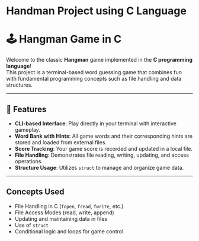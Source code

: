 # Handman Project using C Language
# 🕹️ Hangman Game in C

Welcome to the classic **Hangman** game implemented in the **C programming language**!  
This project is a terminal-based word guessing game that combines fun with fundamental programming concepts such as file handling and data structures.

---

## 📌 Features

- **CLI-based Interface**: Play directly in your terminal with interactive gameplay.
- **Word Bank with Hints**: All game words and their corresponding hints are stored and loaded from external files.
- **Score Tracking**: Your game score is recorded and updated in a local file.
- **File Handling**: Demonstrates file reading, writing, updating, and access operations.
- **Structure Usage**: Utilizes `struct` to manage and organize game data.

---

## Concepts Used

- File Handling in C (`fopen`, `fread`, `fwrite`, etc.)
- File Access Modes (read, write, append)
- Updating and maintaining data in files
- Use of `struct` 
- Conditional logic and loops for game control
  


